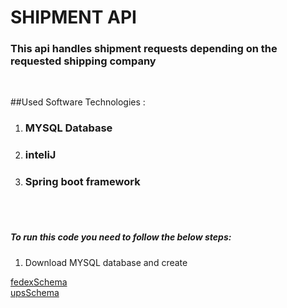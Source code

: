 # SHIPMENT API
### This api handles shipment requests depending on the requested shipping company

<br>

##Used Software Technologies :
1. ### MYSQL Database 
2. ### inteliJ 
3. ### Spring boot framework
<br>
<br>

##### To run this code you need to follow the below steps:
1. Download MYSQL database and create 



  [fedexSchema](./Schema/mydb_fedex.sql)
<br>
  [upsSchema](./Schema/mydb_ups.sql)